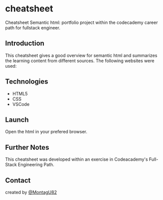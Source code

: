 # cheatsheet
Cheatsheet Semantic html: portfolio project within the codecademy career path for fullstack engineer.

## Introduction
This cheatsheet gives a good overview for semantic html and summarizes 
the learning content from different sources. The following websites were used:

## Technologies
* HTML5
* CSS
* VSCode

## Launch
Open the html in your prefered browser.

## Further Notes
This cheatsheet was developed within an exercise in Codeacademy's Full-Stack Engineering Path.

## Contact
created by [@MontagU82]()
